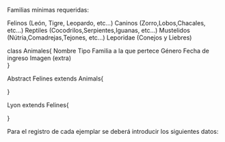Familias mínimas requeridas:

Felinos (León, Tigre, Leopardo, etc...)
Caninos (Zorro,Lobos,Chacales, etc...)
Reptiles (Cocodrilos,Serpientes,Iguanas, etc...)
Mustelidos (Nútria,Comadrejas,Tejones, etc...)
Leporidae (Conejos y Liebres)

class Animales{
Nombre
Tipo
Familia a la que pertece
Género
Fecha de ingreso
Imagen (extra)  
​}


Abstract Felines extends Animals{


} 

Lyon extends Felines{



}


Para el registro de cada ejemplar se deberá introducir los siguientes datos:

